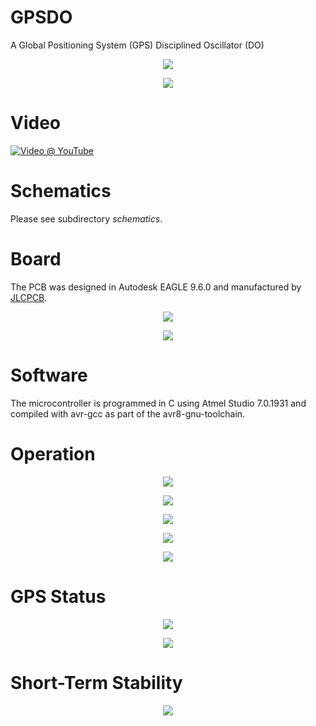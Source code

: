 # GPSDO
A Global Positioning System (GPS) Disciplined Oscillator (DO)

<p align="center">
  <img src="https://github.com/yildi1337/GPSDO/blob/master/pictures/front_off.jpg" />
</p>

<p align="center">
  <img src="https://github.com/yildi1337/GPSDO/blob/master/pictures/back.jpg" />
</p>

# Video
[![Video @ YouTube](http://img.youtube.com/vi/EQjGhx4-qjA/0.jpg)](http://www.youtube.com/watch?v=EQjGhx4-qjA "10 MHZ GPS Disciplined OCXO based on u-blox NEO-7N Chip")

# Schematics
Please see subdirectory *schematics*.

# Board
The PCB was designed in Autodesk EAGLE 9.6.0 and manufactured by [JLCPCB](https://jlcpcb.com/).

<p align="center">
  <img src="https://github.com/yildi1337/GPSDO/blob/master/board/topview.png" />
</p>

<p align="center">
  <img src="https://github.com/yildi1337/GPSDO/blob/master/board/bottomview.png" />
</p>

# Software
The microcontroller is programmed in C using Atmel Studio 7.0.1931 and compiled with avr-gcc as part of the avr8-gnu-toolchain.

# Operation
<p align="center">
  <img src="https://github.com/yildi1337/GPSDO/blob/master/pictures/front_on_heating_1.jpg" />
</p>

<p align="center">
  <img src="https://github.com/yildi1337/GPSDO/blob/master/pictures/front_on_heating_2.jpg" />
</p>

<p align="center">
  <img src="https://github.com/yildi1337/GPSDO/blob/master/pictures/front_on_ocxo_stable.jpg" />
</p>

<p align="center">
  <img src="https://github.com/yildi1337/GPSDO/blob/master/pictures/measuring.jpg" />
</p>

<p align="center">
  <img src="https://github.com/yildi1337/GPSDO/blob/master/pictures/front_on_locked.jpg" />
</p>

# GPS Status
<p align="center">
  <img src="https://github.com/yildi1337/GPSDO/blob/master/pictures/u-center_1.jpg" />
</p>

<p align="center">
  <img src="https://github.com/yildi1337/GPSDO/blob/master/pictures/u-center_2.jpg" />
</p>

# Short-Term Stability
<p align="center">
  <img src="https://github.com/yildi1337/GPSDO/blob/master/measurements/short%20term%20stability/fswp_screenshot.png" />
</p>
